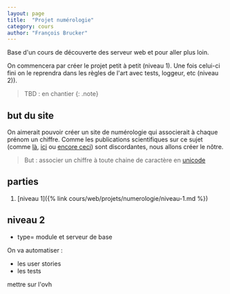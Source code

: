 ```yaml
---
layout: page
title:  "Projet numérologie"
category: cours
author: "François Brucker"
---
```


Base d'un cours de découverte des serveur web et pour aller plus loin.

On commencera par créer le projet petit à petit (niveau 1). Une fois celui-ci fini on le reprendra dans les règles de l'art avec tests, loggeur, etc (niveau 2)).

> TBD : en chantier
{: .note}

## but du site

On aimerait pouvoir créer un site de numérologie qui associerait à chaque prénom un chiffre. Comme les publications scientifiques sur ce sujet (comme [là](https://www.parents.fr/prenoms/nos-conseils-prenoms/la-numerologie-des-prenoms-diaporama-307570), [ici](https://www.femmeactuelle.fr/horoscope2/numerologie/numerologie-prenom-19618) ou [encore ceci](https://www.evozen.fr/numerologie/expression)) sont discordantes, nous allons créer le nôtre.


> But : associer un chiffre à toute chaine de caractère en [unicode](https://unicode-table.com/fr/)

## parties

1. [niveau 1]({% link cours/web/projets/numerologie/niveau-1.md %})

## niveau 2

* type= module et serveur de base

On va automatiser :

* les user stories
* les tests


mettre sur l'ovh
